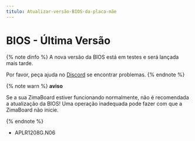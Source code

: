 ```yaml
---
titulo: Atualizar-versão-BIOS-da-placa-mãe
--- 
```


# BIOS - Última Versão

{% note dinfo %}
A nova versão da BIOS está em testes e será lançada mais tarde.

Por favor, peça ajuda no [Discord](https://discord.gg/TZjYGnAW3M) se encontrar problemas.
{% endnote %}


{% note warn %}
**aviso**

Se a sua ZimaBoard estiver funcionando normalmente, não é recomendada a atualização da BIOS!
Uma operação inadequada pode fazer com que a ZimaBoard não inicie.

{% endnote %}

<!-- ## ZimaBoard 216

<!-- - APLR1202G.N06 -->
  <!-- - Baixar: [GitHub](https://github.com/IceWhaleTech/ZimaBoard-BIOS/releases/download/N06/ZMB216-APLR1202G.N06.zip) -->

<!-- ## ZimaBoard 432 -->

<!-- - APLR1204G.N06 -->
  <!-- - Baixar: [GitHub](https://github.com/IceWhaleTech/ZimaBoard-BIOS/releases/download/N06/ZMB432-APLR1204G.N06.zip) -->

<!-- ## ZimaBoard 832 -->

- APLR1208G.N06
  <!-- - Baixar: [GitHub](https://github.com/IceWhaleTech/ZimaBoard-BIOS/releases/download/N06/ZMB832-APLR1208G.N06.zip) -->

<!-- # Guia de Atualização da BIOS -->

<!-- ## Passo 1: Preparação -->

<!-- - Baixar a versão correspondente do arquivo BIOS acima
- Um pen drive vazio formatado como FAT32
- Um adaptador miniDP para HDMI (Usado para conectar a um monitor)
- Um teclado -->

<!-- ## Passo 2: Preparar o pen drive

1. Descompacte o arquivo BIOS baixado
2. Copie a pasta EFI inteira para a raiz do pen drive

![](/images/Upgrade-Motherboard-BIOS-Version/bios-efi-folder.png) -->

<!-- ## Passo 3: Atualizar BIOS

1. Conectando o pen drive, teclado e monitor à ZimaBoard.
2. Ligue a energia e pressione <kbd>F11</kbd> continuamente.
3. Selecione seu pen drive começando com UEFI no menu de dispositivo de inicialização.

![](/images/Upgrade-Motherboard-BIOS-Version/bios-select-boot-device.jpg)

**1. Aguarde a conclusão da atualização da BIOS**

![](/images/Upgrade-Motherboard-BIOS-Version/bios-update-wating.jpg)

**2. Pronto!**

![](/images/Upgrade-Motherboard-BIOS-Version/bios-update-successful.jpg) -->